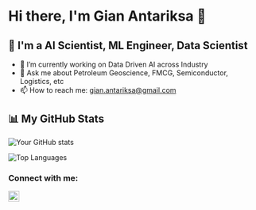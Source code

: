 # Hi there, I'm Gian Antariksa 👋

## 🌱 I'm a AI Scientist, ML Engineer, Data Scientist

- 🔭 I’m currently working on Data Driven AI across Industry
- 💬 Ask me about Petroleum Geoscience, FMCG, Semiconductor, Logistics, etc
- 📫 How to reach me: gian.antariksa@gmail.com


## 📊 My GitHub Stats

![Your GitHub stats](https://github-readme-stats.vercel.app/api?username=giantrksa&show_icons=true&theme=radical)

![Top Languages](https://github-readme-stats.vercel.app/api/top-langs/?username=giantrksa&layout=compact&theme=radical)

### Connect with me:

[<img align="left" alt="LinkedIn" width="22px" src="https://cdn.jsdelivr.net/npm/simple-icons@v3/icons/linkedin.svg" />][linkedin]

[linkedin]: https://www.linkedin.com/in/antrks/
